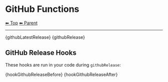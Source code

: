 # GitHub Functions

<!-- TEMPLATE header 2 -->
[⬅ Top](index.md) [⬅ Parent ](../index.md)
<hr />

{githubLatestRelease}
{githubRelease}

## GitHub Release Hooks

These hooks are run in your code during `githubRelease`:

{hookGithubReleaseBefore}
{hookGithubReleaseAfter}
